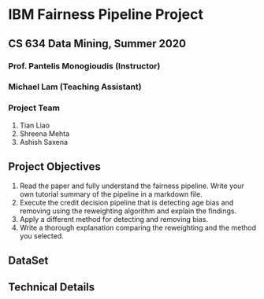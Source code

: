 # IBM Fairness Pipeline Project

## CS 634 Data Mining, Summer 2020
### Prof. Pantelis Monogioudis (Instructor)
### Michael Lam (Teaching Assistant)

### Project Team
1.	Tian Liao
2.	Shreena Mehta
3.	Ashish Saxena

## Project Objectives
1. Read the paper and fully understand the fairness pipeline. Write your own tutorial summary of the pipeline in a markdown file. 
2. Execute the credit decision pipeline that is detecting age bias and removing using the reweighting algorithm and explain the findings. 
3. Apply a different method for detecting and removing bias. 
4. Write a thorough explanation comparing the reweighting and the method you selected. 

## DataSet
## Technical Details
